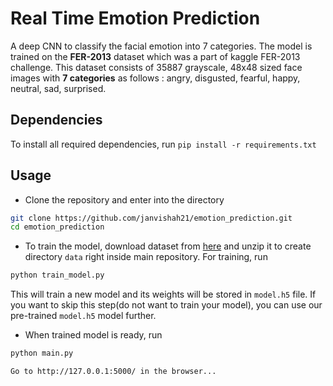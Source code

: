 # Real Time Emotion Prediction
A deep CNN to classify the facial emotion into 7 categories. The model is trained on the **FER-2013** dataset which was a part of kaggle FER-2013 challenge. This dataset consists of 35887 grayscale, 48x48 sized face images with **7 categories** as follows : angry, disgusted, fearful, happy, neutral, sad, surprised.

## Dependencies
To install all required dependencies, run `pip install -r requirements.txt`

## Usage
* Clone the repository and enter into the directory

```bash
git clone https://github.com/janvishah21/emotion_prediction.git
cd emotion_prediction
```

* To train the model, download dataset from [here](https://drive.google.com/file/d/1X60B-uR3NtqPd4oosdotpbDgy8KOfUdr/view?usp=sharing) and unzip it to create directory `data` right inside main repository. For training, run

```bash
python train_model.py
```

This will train a new model and its weights will be stored in `model.h5` file. If you want to skip this step(do not want to train your model), you can use our pre-trained `model.h5` model further.

* When trained model is ready, run

```bash
python main.py
```
	Go to http://127.0.0.1:5000/ in the browser...